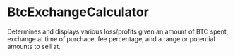 BtcExchangeCalculator
=====================

Determines and displays various loss/profits given an amount of BTC spent, exchange at time of purchace, fee percentage, and a range or potential amounts to sell at.
